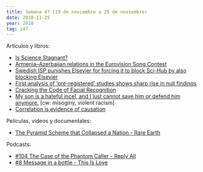 ```yaml
---
title: Semana 47 (19 de noviembre a 25 de noviembre)
date: 2018-11-25
year: 2018
tag: s47
---
```


Artículos y libros:

- [Is Science Stagnant?](https://www.theatlantic.com/science/archive/2018/11/diminishing-returns-science/575665/)
- [Armenia–Azerbaijan relations in the Eurovision Song Contest](https://en.wikipedia.org/wiki/Armenia%E2%80%93Azerbaijan_relations_in_the_Eurovision_Song_Contest)
- [Swedish ISP punishes Elsevier for forcing it to block Sci-Hub by also blocking Elsevier](https://boingboing.net/2018/11/03/balkanizing-the-balkanizers.html)
- [First analysis of ‘pre-registered’ studies shows sharp rise in null findings](https://www.nature.com/articles/d41586-018-07118-1)
- [Cracking the Code of Facial Recognition](https://www.caltech.edu/news/cracking-code-facial-recognition-78508)
- [My son is a hateful incel, and I just cannot save him or defend him anymore.](https://www.reddit.com/r/self/comments/9vs05k/my_son_is_a_hateful_incel_and_i_just_cannot_save/) [cw: misoginy, violent racism]
- [Correlation is evidence of causation](https://allendowney.blogspot.com/2014/02/correlation-is-evidence-of-causation.html)

Películas, vídeos y documentales:

- [The Pyramid Scheme that Collapsed a Nation - Rare Earth](https://www.youtube.com/watch?v=lMUtU0tOmNE)

Podcasts:

- [#104 The Case of the Phantom Caller - Reply All](https://www.gimletmedia.com/reply-all/104-case-phantom-caller)
- [#8 Message in a bottle - This Is Love](https://www.thisislovepodcast.com/episode-8-message-in-a-bottle)
